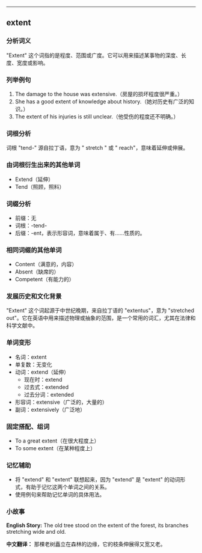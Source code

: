 
---------------
## extent
### 分析词义
"Extent" 这个词指的是程度、范围或广度。它可以用来描述某事物的深度、长度、宽度或影响。

### 列举例句
1. The damage to the house was extensive.（房屋的损坏程度很严重。）
2. She has a good extent of knowledge about history.（她对历史有广泛的知识。）
3. The extent of his injuries is still unclear.（他受伤的程度还不明确。）

### 词根分析
词根 "tend-" 源自拉丁语，意为 " stretch " 或 " reach"，意味着延伸或伸展。

### 由词根衍生出来的其他单词
- Extend（延伸）
- Tend（照顾，照料）

### 词缀分析
- 前缀：无
- 词根：-tend-
- 后缀：-ent，表示形容词，意味着属于、有……性质的。

### 相同词缀的其他单词
- Content（满意的，内容）
- Absent（缺席的）
- Competent（有能力的）

### 发展历史和文化背景
"Extent" 这个词起源于中世纪晚期，来自拉丁语的 "extentus"，意为 "stretched out"。它在英语中用来描述物理或抽象的范围，是一个常用的词汇，尤其在法律和科学文献中。

### 单词变形
- 名词：extent
- 单复数：无变化
- 动词：extend（延伸）
  - 现在时：extend
  - 过去式：extended
  - 过去分词：extended
- 形容词：extensive（广泛的，大量的）
- 副词：extensively（广泛地）

### 固定搭配、组词
- To a great extent（在很大程度上）
- To some extent（在某种程度上）

### 记忆辅助
- 将 "extend" 和 "extent" 联想起来，因为 "extend" 是 "extent" 的动词形式，有助于记忆这两个单词之间的关系。
- 使用例句来帮助记忆单词的具体用法。

### 小故事
**English Story:**
The old tree stood on the extent of the forest, its branches stretching wide and old.

**中文翻译：**
那棵老树矗立在森林的边缘，它的枝条伸展得又宽又老。

